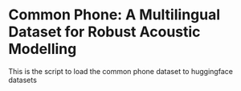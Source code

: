 # Common Phone: A Multilingual Dataset for Robust Acoustic Modelling

This is the script to load the common phone dataset to huggingface datasets